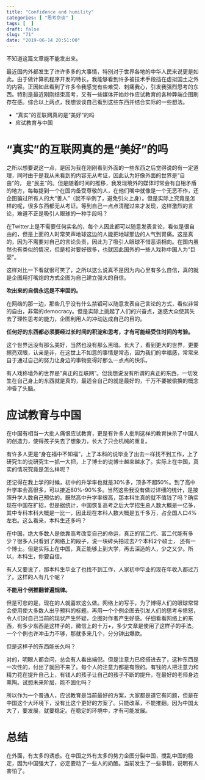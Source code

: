 ```yaml
---
title: "Confidence and humility"
categories: [ "思考杂谈" ]
tags: [  ]
draft: false
slug: "71"
date: "2019-06-14 20:51:00"
---
```




不知道这篇文章能不能发出来。

最近国内外都发生了许许多多的大事情，特别对于世界各地的中华人民来说更是如此。由于做计算机程序开发的特长，我能够看到许多被技术手段挡在虚拟国土之外的内容。正因如此看到了许多令我感觉有些难受、刺痛我心，引发我强烈思考的东西。特别是最近刚刚结束高考，又有一些媒体开始炒作应试教育的各种弊端企图刷存在感。综合以上两点，我想谈谈自己看到这些东西并结合实际的一些想法。

- “真实”的互联网真的是“美好”的吗
- 应试教育与中国

# “真实”的互联网真的是“美好”的吗

之所以想要说这一点，是因为我在刚刚看到外面的一些东西之后觉得说的有一定道理，同时由于是我从未看到的内容无从考证，因此认为好像外面的世界是“自由”的， 是“民主”的。但是随着时间的推移，我发现境外的媒体时常会有自相矛盾的地方，每每提到一个在国内备受尊敬的人，在他们嘴中就像是一个无恶不作，还企图骗过所有人的大“善人”（就不举例了，避免引火上身）。但是实际上究竟是怎样的呢，很多东西都无从考证。等到自己一点点清醒过来才发现，这样激烈的言论，难道不正是吸引人眼球的一种手段吗？

在Twitter上是不需要任何实名的，每个人因此都可以随意发表言论，看似是很自由的，但是上面的人时常笑声地球这边的人能把地球那边的人气到胃痛。这是真的，因为不需要对自己的言论负责，因此为了吸引人眼球不惜恶语相向。在国内虽然也有类似的情况，但是相对要好很多，也就因此国外的一些人戏称中国人为“巨婴”。

这样对比一下看就很可笑了，之所以这么说真不是因为内心里有多么自信，真的就是企图用打嘴炮的方式企图为自己建立强大的自信。

**吹出来的自信永远是不牢固的。**

在网络的那一边，那些几乎没有什么禁锢可以随意发表自己言论的方式，看似非常的自由，非常的democracy。但是实际上挑起了人们的兴奋点，迷惑大众使其失去了理性思考的能力，企图利用人的冲动达成自己的目的。

**任何好的东西都必须要经过长时间的积淀和思考，才有可能经受住时间的考验。**

这个世界远没有那么美好，当然也没有那么黑暗。长大了，看到更大的世界，更要擦亮双眼，认亲是非，在这世上不如意的事情是常态，因为我们的幸福感，常常来自于通过自己的努力让身边的事物变得好那么一点点的快乐。

有人戏称墙外的世界是“真正的互联网”。但我想说没有所谓的真正的东西，一切发生在自己身上的东西就是真的，最适合自己的就是最好的，千万不要被偷换的概念冲昏了头脑。

# 应试教育与中国

在中国有相当一大批人痛恨应试教育，更是有许多人批判这样的教育抹杀了中国人的创造力，使得孩子失去了想象力，长大了只会机械的重复。

有许多人更是“身在福中不知福”，上了本科的说毕业了出去一样找不到工作，上了研究生的说研究生一抓一大把，上了博士的说博士越来越水了。实际上在中国，真实的情况究竟是怎么样呢？

还记得在我上学的时候，初中的升学率也就是30%多，顶多不超50%。到了高中升学率会高很多，可以接近80%-90%多。当然这些我没有做过详细的统计，是按照升学人数自己预估的。既然高中升学率很高，那本科生真的就不值钱了吗？确实现在中国在扩招，但是据统计，中国恢复高考之后大学招生总人数大概是一亿多，其中专科本科大概是一比一，因此现在本科人数大概是五千多万，占全国人口4%左右。这么看来，本科生还多吗？

在中国，绝大多数人是依靠高考改变自己的命运，真正的官二代、富二代能有多少？很多人只看到了网络上的段子，说一块砖头拍过去7个本科2个硕士， 还有一个博士。但是实际上在中国，真正能够上到大学，再去深造的人，少之又少。所以，本科生，你要自信。

有人又要说了，那本科生毕业了也找不到工作，人家初中毕业的现在年收入都过万了。这样的人有几个呢？

**不能用个例推翻普遍规律。**

但是可悲的是，现在的人就喜欢这么做。网络上的写手，为了博得人们的眼球常常会使用使大多数人出乎预料的标题。再用一个个例企图去引发人们的思考与愤怒，令人们对自己当前的现状产生怀疑，企图对作者产生好感。仔细看看网络上的东西，有多少东西是这样子的，微信上的十万+，多少文章是使用了这样子的手法。一个个例也许冲击力不够，那就多来几个，分分钟出爆款。

但是这样子的东西能长久吗？

对的，明眼人都会问，总会有人看出端倪。但是注意力已经搭进去了，这种东西是一次性的，付出了就回不来了。每个人的注意力都是有限的。有钱的人把注意力和精力花在提升自己上，有钱人的孩子让自己的孩子不断的提升，在最好的老师身边熏陶。试想未来阶层，能不固化吗？

所以作为一个普通人，应试教育是当前最好的方案，大家都是道它有问题，但是在中国这个大环境下，没有比这个更好的方案了。只能改革，不能推翻。因为中国太大了，要发展，就要稳定。在稳定的环境中，才有可能发展。

# 总结

在外面，有太多的诱惑。在中国之外有太多的势力企图分裂中国，搅乱中国的稳定，因为中国强大了，必定要动了一些人的奶酪。当前发生了一些事情，说明有人害怕了。